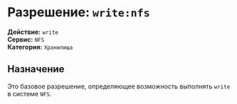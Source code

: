 # Разрешение: `write:nfs`

**Действие:** `write`  
**Сервис:** `NFS`  
**Категория:** `Хранилища`

## Назначение
Это базовое разрешение, определяющее возможность выполнять `write` в системе `NFS`.

